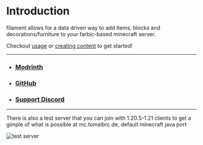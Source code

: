 # Introduction

filament allows for a data driven way to add items, blocks and decorations/furniture to your farbic-based minecraft server.

Checkout [usage](USAGE.md) or [creating content](content/) to get started!

---

- ### [Modrinth](https://modrinth.com/mod/filament)
- ### [GitHub](https://github.com/tomalbrc/filament)
- ### [Support Discord](https://discord.gg/9X6w2kfy89)

---

There is also a test server that you can join with 1.20.5-1.21 clients to get a gimple of what is possible at
mc.tomalbrc.de, default minecraft java port

![test server](https://api.loohpjames.com/serverbanner.png?ip=mc.tomalbrc.de)
